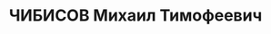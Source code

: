 ---
title: ЧИБИСОВ Михаил Тимофеевич
description: "1897 г.р., майор, ком. 23 арт. полка 23 СД ХВО. \n  ВКВС - 10.12.1937,\
  \ ВМН. Расстрелян 10.12.1937, Харьков"
---